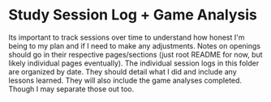 # Study Session Log + Game Analysis

Its important to track sessions over time to understand how honest I'm being to my plan and if I need to make any adjustments. Notes on openings should go in their respective pages/sections (just root README for now, but likely individual pages eventually). The individual session logs in this folder are organized by date. They should detail what I did and include any lessons learned. They will also include the game analyses completed. Though I may separate those out too.
